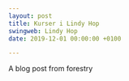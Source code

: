 ```yaml
---
layout: post
title: Kurser i Lindy Hop
swingweb: Lindy Hop
date: 2019-12-01 00:00:00 +0100

---
```

A blog post from forestry
